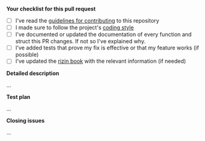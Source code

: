  <!-- Filling this template is mandatory -->

**Your checklist for this pull request**
- [ ] I've read the [guidelines for contributing](https://github.com/rizinorg/rizin/blob/master/DEVELOPERS.md) to this repository
- [ ] I made sure to follow the project's [coding style](https://github.com/rizinorg/rizin/blob/master/DEVELOPERS.md#code-style)
- [ ] I've documented or updated the documentation of every function and struct this PR changes. If not so I've explained why.
- [ ] I've added tests that prove my fix is effective or that my feature works (if possible)
- [ ] I've updated the [rizin book](https://github.com/rizinorg/book) with the relevant information (if needed)

**Detailed description**

<!-- Explain the **details** for making this change. Is a new feature implemented? What existing problem does the pull request solve? How does the pull request solve these issues? Please provide enough information so that others can review your pull request. -->

...

**Test plan**

<!-- What steps should the reviewer take to test your pull request? Demonstrate the code is solid. Example: The exact commands you ran and their output, screenshots/videos. This is your time to re-check that everything works and that you covered all the edge cases -->

...

**Closing issues**

<!-- put "closes #XXXX" in your comment to auto-close the issue that your PR fixes (if any). -->

...
